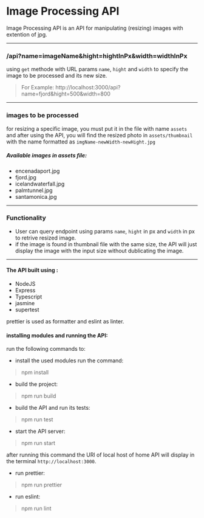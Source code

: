# Image Processing API 

Image Processing API is an API for manipulating (resizing) images with extention of jpg. 

--------------------------------------------------------

### /api?name=imageName&hight=hightInPx&width=widthInPx

using `get` methode with URL params `name`, `hight` and `width` to specify the image to be processed and its new size.

> For Example: http://localhost:3000/api?name=fjord&hight=500&width=800

----------------------

### images to be processed
for resizing a specific image, you must put it in the file with name `assets` and after using the API, you will find the resized photo in `assets/thumbnail` with the name formatted as `imgName-newWidth-newHight.jpg`

##### Available images in assets file:
- encenadaport.jpg
- fjord.jpg
- icelandwaterfall.jpg
- palmtunnel.jpg
- santamonica.jpg


-----------------------
### Functionality 
- User can query endpoint using params `name`, `hight` in px and `width` in px to retrive resized image.
- if the image is found in thumbnail file with the same size, the API will just display the image with the input size without dublicating the image.

--------------------------
#### The API built using :
- NodeJS
- Express
- Typescript
- jasmine 
- supertest 

 prettier is used as formatter and eslint as linter.

#### installing modules and running the API: 
run the following commands to:
- install the used modules run the command: 
> npm install 

- build the project:
> npm run build

- build the API and run its tests:
> npm run test

- start the API server:
> npm run start 

after running this command the URl of local host of home API will display in the terminal `http://localhost:3000`.

- run prettier:
> npm run prettier

- run eslint:
> npm run lint













